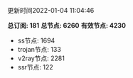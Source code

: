 更新时间2022-01-04 11:04:46

**总订阅: 181**
**总节点: 6260**
**有效节点: 4230**
- ss节点: 1694
- trojan节点: 133
- v2ray节点: 2281
- ssr节点: 122
